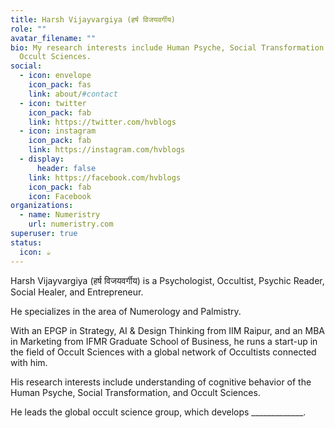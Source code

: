```yaml
---
title: Harsh Vijayvargiya (हर्ष विजयवर्गीय)
role: ""
avatar_filename: ""
bio: My research interests include Human Psyche, Social Transformation and
  Occult Sciences.
social:
  - icon: envelope
    icon_pack: fas
    link: about/#contact
  - icon: twitter
    icon_pack: fab
    link: https://twitter.com/hvblogs
  - icon: instagram
    icon_pack: fab
    link: https://instagram.com/hvblogs
  - display:
      header: false
    link: https://facebook.com/hvblogs
    icon_pack: fab
    icon: Facebook
organizations:
  - name: Numeristry
    url: numeristry.com
superuser: true
status:
  icon: ☕️
---
```

Harsh Vijayvargiya (हर्ष विजयवर्गीय) is a Psychologist, Occultist, Psychic Reader, Social Healer, and Entrepreneur.

He specializes in the area of Numerology and Palmistry.

With an EPGP in Strategy, AI & Design Thinking from IIM Raipur, and an MBA in Marketing from IFMR Graduate School of Business, he runs a start-up in the field of Occult Sciences with a global network of Occultists connected with him. 

His research interests include understanding of cognitive behavior of the Human Psyche, Social Transformation, and Occult Sciences.

He leads the global occult science group, which develops \_\_\_\_\_\_\_\_\_\_\_\__.